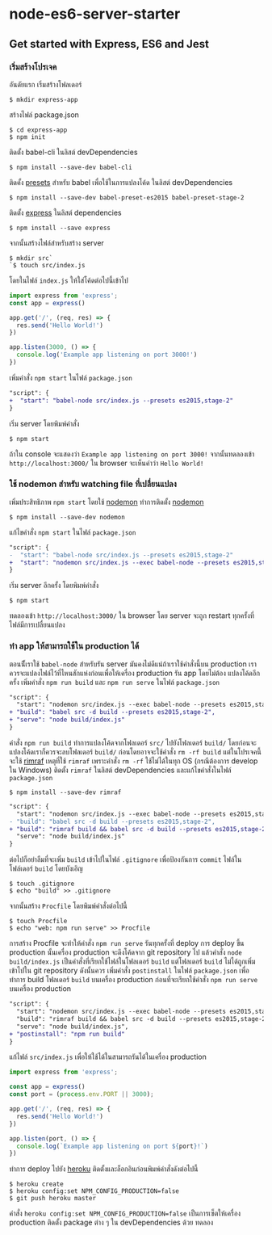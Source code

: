 # node-es6-server-starter
Get started with Express, ES6 and Jest
---

### เริ่มสร้างโปรเจค
อันดัยแรก เริ่มสร้างโฟลเดอร์
```shell
$ mkdir express-app
```
สร้างไฟล์ package.json
```shell
$ cd express-app
$ npm init
```
ติดตั้ง babel-cli ในลิสต์ devDependencies
```shell
$ npm install --save-dev babel-cli
```
ติดคั้ง [presets](http://babeljs.io/docs/plugins/#presets) สำหรับ babel เพื่อใช้ในการแปลงโค้ด ในลิสต์ devDependencies
```shell
$ npm install --save-dev babel-preset-es2015 babel-preset-stage-2
```
ติดตั้ง [express](https://expressjs.com/) ในลิสต์ dependencies
```shell
$ npm install --save express
```
จากนั้นสร้างไฟล์สำหรับสร้าง server
```shell
$ mkdir src`
`$ touch src/index.js
```
โดยในไฟล์ `index.js` ให้ใส่โค้ดต่อไปนี้เข้าไป
```js
import express from 'express';
const app = express()

app.get('/', (req, res) => {
  res.send('Hello World!')
})

app.listen(3000, () => {
  console.log('Example app listening on port 3000!')
})
```
เพิ่มคำสั่ง `npm start` ในไฟล์ `package.json`
```diff
"script": {
+  "start": "babel-node src/index.js --presets es2015,stage-2"
}
```
เริ่ม server โดยพิมพ์คำสั่ง
```shell
$ npm start
```
ถ้าใน console จะแสดงว่า `Example app listening on port 3000!`
จากนั้นทดลองเข้า `http://localhost:3000/` ใน browser จะเห็นคำว่า `Hello World!`

### ใช้ nodemon สำหรับ watching file ที่เปลื่ยนแปลง
เพิ่มประสิทธิภาพ `npm start` โดยใช้ [nodemon](http://nodemon.io/)
ทำการติดตั้ง [nodemon](http://nodemon.io/)
```shell
$ npm install --save-dev nodemon
```
แก้ไขคำสั่ง `npm start` ในไฟล์ `package.json`
```diff
"script": {
-  "start": "babel-node src/index.js --presets es2015,stage-2"
+  "start": "nodemon src/index.js --exec babel-node --presets es2015,stage-2"
}
```
เริ่ม server อีกครั้ง โดยพิมพ์คำสั่ง
```shell
$ npm start
```
ทดลองเข้า `http://localhost:3000/` ใน browser
โดย server จะถูก restart ทุกครั้งที่ไฟล์มีการเปลื่ยนแปลง

### ทำ app ให้สามารถใช้ใน production ได้
ตอนนีั้เราใช้ `babel-node` สำหรับรัน server มันคงไม่ดีแน่ถ้าเราใช้คำสั่งนี้บน production เราควรจะแปลงไฟล์ไว้ที่ไหนสักแห่งก่อนเพื่อให้เครื่อง production รัน app โดยไม่ต้อง แปลงโค้ดอีกครั้ง
เพิ่มคำสั่ง `npm run build` และ `npm run serve` ในไฟล์ `package.json`
```diff
"script": {
  "start": "nodemon src/index.js --exec babel-node --presets es2015,stage-2",
+ "build": "babel src -d build --presets es2015,stage-2",
+ "serve": "node build/index.js"
}
```
คำสั่ง `npm run build` ทำการแปลงโค้ดจากโฟลเดอร์ `src/` ไปยังโฟลเดอร์ `build/` โดยก่อนจะแปลงโค้ดเราก็ควรจะลบโฟลเดอร์ `build/` ก่อนโดยอาจจะใช้คำสั่ง `rm -rf build` แต่ในโปรเจคนี้จะใช้ [rimraf](https://github.com/isaacs/rimraf) เหตุที่ใช้ `rimraf` เพราะคำสั่ง `rm -rf` ใช้ไม่ได้ในทุก OS (กรณีต้องการ develop ใน Windows)
ติดตั้ง `rimraf` ในลิสต์ devDependencies และแก้ไขคำสั่งในไฟล์ `package.json`
```shell
$ npm install --save-dev rimraf
```
```diff
"script": {
  "start": "nodemon src/index.js --exec babel-node --presets es2015,stage-2",
- "build": "babel src -d build --presets es2015,stage-2",
+ "build": "rimraf build && babel src -d build --presets es2015,stage-2",
  "serve": "node build/index.js"
}
```
ต่อไปก็อย่าลืมที่จะเพิ่ม `build` เข้าไปในไฟล์ `.gitignore` เพื่อป้องกันการ `commit` ไฟล์ในโฟล์เดอร์ `build` โดยบังเอิญ
```shell
$ touch .gitignore
$ echo "build" >> .gitignore
```
จากนั้นสร้าง `Procfile` โดยพิมพ์คำสั่งต่อไปนี้
```shell
$ touch Procfile
$ echo "web: npm run serve" >> Procfile
```
การสร้าง Procfile จะทำให้คำสั่ง `npm run serve` รันทุกครั้งที่ deploy
การ deploy ขึ้น production นั้นเครื่อง production จะดึงโค้ดจาก git repository ไป แล้วคำสั่ง `node build/index.js` เป็นคำสั่งที่เรียกใช้ไฟล์ในโฟลเดอร์ `build` แต่โฟลเดอร์ `build` ไม่ได้ถูกเพิ่มเข้าไปใน git repository ดังนั้นควร เพิ่มคำสั่ง `postinstall` ในไฟล์ `package.json` เพื่อทำการ build โฟลเดอร์ `build` บนเครื่อง production ก่อนที่จะเรียกใช้คำสั่ง `npm run serve` บนเครื่อง production
```diff
"script": {
  "start": "nodemon src/index.js --exec babel-node --presets es2015,stage-2",
  "build": "rimraf build && babel src -d build --presets es2015,stage-2",
  "serve": "node build/index.js",
+ "postinstall": "npm run build"
}
```
แก้ไฟล์ `src/index.js` เพื่อให้ใช้ได้ในสามารถรันได้ในเครื่อง production
```js
import express from 'express';

const app = express()
const port = (process.env.PORT || 3000);

app.get('/', (req, res) => {
  res.send('Hello World!')
})

app.listen(port, () => {
  console.log(`Example app listening on port ${port}!`)
})
```
ทำการ deploy ไปยัง [heroku](http://www.herokuapp.com/) ติดตั้งและล็อกอินก่อนพิมพ์คำสั่งดังต่อไปนี้
```shell
$ heroku create
$ heroku config:set NPM_CONFIG_PRODUCTION=false
$ git push heroku master
```
คำสั่ง `heroku config:set NPM_CONFIG_PRODUCTION=false` เป็นการเซ็ตให้เครื่อง production ติดตั้ง package ต่าง ๆ ใน devDependencies ด้วย
ทดลอง
